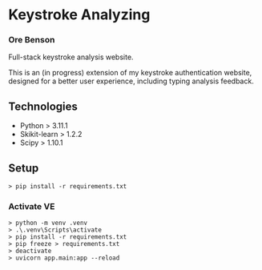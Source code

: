 # Keystroke Analyzing
### Ore Benson

Full-stack keystroke analysis website.

This is an (in progress) extension of my keystroke authentication website, designed for a better user experience, including typing analysis feedback.


## Technologies
* Python > 3.11.1
* Skikit-learn > 1.2.2
* Scipy > 1.10.1

## Setup
```
> pip install -r requirements.txt
```
### Activate VE
```
> python -m venv .venv
> .\.venv\Scripts\activate
> pip install -r requirements.txt
> pip freeze > requirements.txt
> deactivate
> uvicorn app.main:app --reload
```
